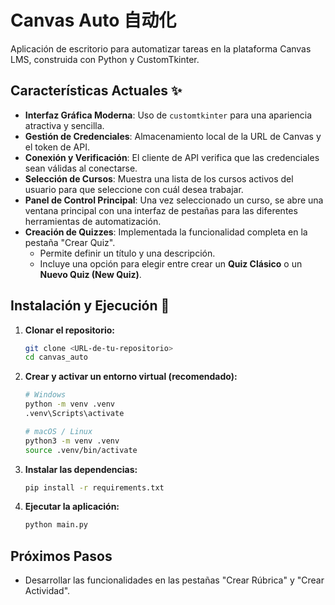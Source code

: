 # Canvas Auto 自动化

Aplicación de escritorio para automatizar tareas en la plataforma Canvas LMS, construida con Python y CustomTkinter.

## Características Actuales ✨

* **Interfaz Gráfica Moderna**: Uso de `customtkinter` para una apariencia atractiva y sencilla.
* **Gestión de Credenciales**: Almacenamiento local de la URL de Canvas y el token de API.
* **Conexión y Verificación**: El cliente de API verifica que las credenciales sean válidas al conectarse.
* **Selección de Cursos**: Muestra una lista de los cursos activos del usuario para que seleccione con cuál desea trabajar.
* **Panel de Control Principal**: Una vez seleccionado un curso, se abre una ventana principal con una interfaz de pestañas para las diferentes herramientas de automatización.
* **Creación de Quizzes**: Implementada la funcionalidad completa en la pestaña "Crear Quiz".
    * Permite definir un título y una descripción.
    * Incluye una opción para elegir entre crear un **Quiz Clásico** o un **Nuevo Quiz (New Quiz)**.

## Instalación y Ejecución 🚀

1.  **Clonar el repositorio:**
    ```bash
    git clone <URL-de-tu-repositorio>
    cd canvas_auto
    ```

2.  **Crear y activar un entorno virtual (recomendado):**
    ```bash
    # Windows
    python -m venv .venv
    .venv\Scripts\activate

    # macOS / Linux
    python3 -m venv .venv
    source .venv/bin/activate
    ```

3.  **Instalar las dependencias:**
    ```bash
    pip install -r requirements.txt
    ```

4.  **Ejecutar la aplicación:**
    ```bash
    python main.py
    ```

## Próximos Pasos

* Desarrollar las funcionalidades en las pestañas "Crear Rúbrica" y "Crear Actividad".